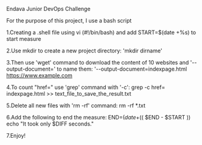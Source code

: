 Endava Junior DevOps Challenge

For the purpose of this project, I use a bash script

1.Creating a .shell file using vi (#!/bin/bash) and add START=$(date +%s) to start measure

2.Use mkdir to create a new project directory: 'mkdir dirname'

3.Then use 'wget' command to download the content of 10 websites and '--output-document=' to name them: '--output-document=indexpage.html https://www.example.com

4.To count "href=" use 'grep' command with '-c': grep -c href= indexpage.html >> text_file_to_save_the_result.txt

5.Delete all new files with 'rm -rf' command: rm -rf *.txt

6.Add the following to end the measure: END=$(date +%s) DIFF=$(( $END - $START )) echo "It took only $DIFF seconds."

7.Enjoy!

